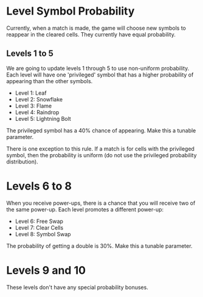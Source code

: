 # Level Symbol Probability

Currently, when a match is made, the game will choose new symbols to reappear in
the cleared cells. They currently have equal probability.

## Levels 1 to 5

We are going to update levels 1 through 5 to use non-uniform probability. Each
level will have one 'privileged' symbol that has a higher probability of
appearing than the other symbols.

- Level 1: Leaf
- Level 2: Snowflake
- Level 3: Flame
- Level 4: Raindrop
- Level 5: Lightning Bolt

The privileged symbol has a 40% chance of appearing. Make this a tunable
parameter.

There is one exception to this rule. If a match is for cells with the privileged
symbol, then the probability is uniform (do not use the privileged probability
distribution).

# Levels 6 to 8

When you receive power-ups, there is a chance that you will receive two of the
same power-up. Each level promotes a different power-up:

- Level 6: Free Swap
- Level 7: Clear Cells
- Level 8: Symbol Swap

The probability of getting a double is 30%. Make this a tunable parameter.

# Levels 9 and 10

These levels don't have any special probability bonuses.
